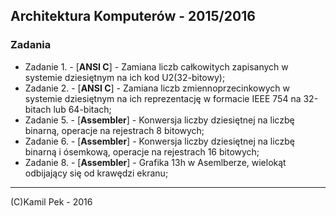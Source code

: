 ## Architektura Komputerów - 2015/2016
### Zadania

* Zadanie 1. - [**ANSI C**] - Zamiana liczb całkowitych zapisanych w systemie dziesiętnym na ich kod U2(32-bitowy);
* Zadanie 2. - [**ANSI C**] - Zamiana liczb zmiennoprzecinkowych w systemie dziesiętnym na ich reprezentację w formacie IEEE 754 na 32-bitach lub 64-bitach;
* Zadanie 5. - [**Assembler**] - Konwersja liczby dziesiętnej na liczbę binarną, operacje na rejestrach 8 bitowych;
* Zadanie 6. - [**Assembler**] - Konwersja liczby dziesiętnej na liczbę binarną i ósemkową, operacje na rejestrach 16 bitowych;
* Zadanie 8. - [**Assembler**] - Grafika 13h w Asemlberze, wielokąt odbijający się od krawędzi ekranu;

---
(C)Kamil Pek - 2016

